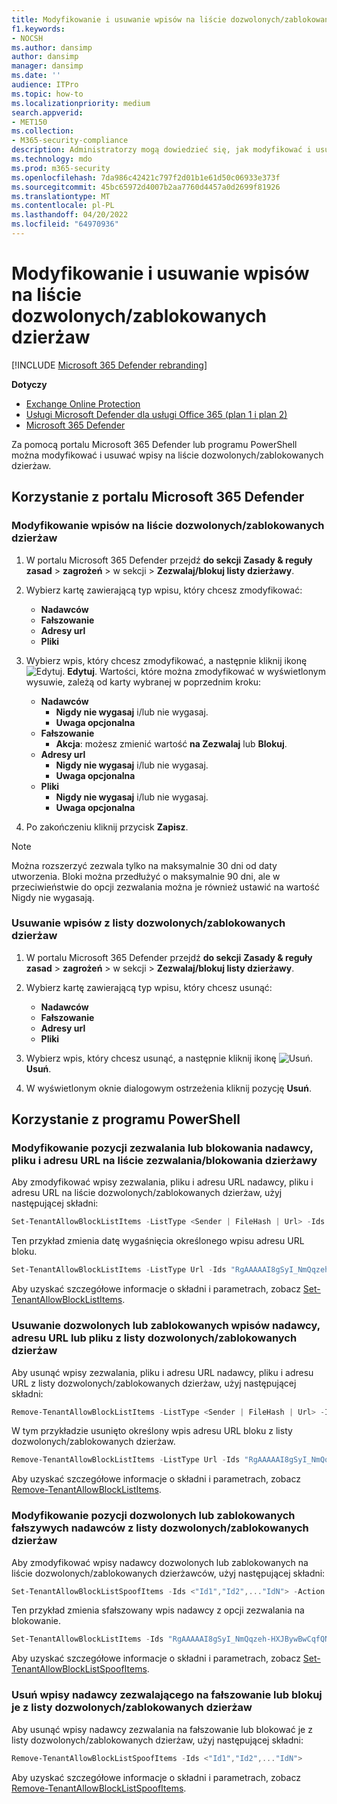 ```yaml
---
title: Modyfikowanie i usuwanie wpisów na liście dozwolonych/zablokowanych dzierżaw
f1.keywords:
- NOCSH
ms.author: dansimp
author: dansimp
manager: dansimp
ms.date: ''
audience: ITPro
ms.topic: how-to
ms.localizationpriority: medium
search.appverid:
- MET150
ms.collection:
- M365-security-compliance
description: Administratorzy mogą dowiedzieć się, jak modyfikować i usuwać wpisy na liście dozwolonych/zablokowanych dzierżaw w portalu zabezpieczeń.
ms.technology: mdo
ms.prod: m365-security
ms.openlocfilehash: 7da986c42421c797f2d01b1e61d50c06933e373f
ms.sourcegitcommit: 45bc65972d4007b2aa7760d4457a0d2699f81926
ms.translationtype: MT
ms.contentlocale: pl-PL
ms.lasthandoff: 04/20/2022
ms.locfileid: "64970936"
---
```

# <a name="modify-and-remove-entries-in-the-tenant-allowblock-list"></a>Modyfikowanie i usuwanie wpisów na liście dozwolonych/zablokowanych dzierżaw

[!INCLUDE [Microsoft 365 Defender rebranding](../includes/microsoft-defender-for-office.md)]

**Dotyczy**
- [Exchange Online Protection](exchange-online-protection-overview.md)
- [Usługi Microsoft Defender dla usługi Office 365 (plan 1 i plan 2)](defender-for-office-365.md)
- [Microsoft 365 Defender](../defender/microsoft-365-defender.md)

Za pomocą portalu Microsoft 365 Defender lub programu PowerShell można modyfikować i usuwać wpisy na liście dozwolonych/zablokowanych dzierżaw.

## <a name="use-the-microsoft-365-defender-portal"></a>Korzystanie z portalu Microsoft 365 Defender

### <a name="modify-entries-in-the-tenant-allowblock-list"></a>Modyfikowanie wpisów na liście dozwolonych/zablokowanych dzierżaw

1. W portalu Microsoft 365 Defender przejdź **do sekcji** **Zasady & reguły zasad** \> **zagrożeń** \> w sekcji \> **Zezwalaj/blokuj listy dzierżawy**.

2. Wybierz kartę zawierającą typ wpisu, który chcesz zmodyfikować:
   - **Nadawców**
   - **Fałszowanie**
   - **Adresy url**
   - **Pliki**

3. Wybierz wpis, który chcesz zmodyfikować, a następnie kliknij ikonę ![Edytuj.](../../media/m365-cc-sc-edit-icon.png) **Edytuj**. Wartości, które można zmodyfikować w wyświetlonym wysuwie, zależą od karty wybranej w poprzednim kroku:
   - **Nadawców**
     - **Nigdy nie wygasaj** i/lub nie wygasaj.
     - **Uwaga opcjonalna**
   - **Fałszowanie**
     - **Akcja**: możesz zmienić wartość **na Zezwalaj** lub **Blokuj**.
   - **Adresy url**
     - **Nigdy nie wygasaj** i/lub nie wygasaj.
     - **Uwaga opcjonalna**
   - **Pliki**
     - **Nigdy nie wygasaj** i/lub nie wygasaj.
     - **Uwaga opcjonalna**

4. Po zakończeniu kliknij przycisk **Zapisz**.

> [!NOTE]
> Można rozszerzyć zezwala tylko na maksymalnie 30 dni od daty utworzenia. Bloki można przedłużyć o maksymalnie 90 dni, ale w przeciwieństwie do opcji zezwalania można je również ustawić na wartość Nigdy nie wygasają.

### <a name="remove-entries-from-the-tenant-allowblock-list"></a>Usuwanie wpisów z listy dozwolonych/zablokowanych dzierżaw

1. W portalu Microsoft 365 Defender przejdź **do sekcji** **Zasady & reguły zasad** \> **zagrożeń** \> w sekcji \> **Zezwalaj/blokuj listy dzierżawy**.

2. Wybierz kartę zawierającą typ wpisu, który chcesz usunąć:
   - **Nadawców**
   - **Fałszowanie**
   - **Adresy url**
   - **Pliki**

3. Wybierz wpis, który chcesz usunąć, a następnie kliknij ikonę ![Usuń.](../../media/m365-cc-sc-delete-icon.png) **Usuń**.

4. W wyświetlonym oknie dialogowym ostrzeżenia kliknij pozycję **Usuń**.

## <a name="use-powershell"></a>Korzystanie z programu PowerShell

### <a name="modify-allow-or-block-sender-file-and-url-entries-in-the-tenant-allowblock-list"></a>Modyfikowanie pozycji zezwalania lub blokowania nadawcy, pliku i adresu URL na liście zezwalania/blokowania dzierżawy

Aby zmodyfikować wpisy zezwalania, pliku i adresu URL nadawcy, pliku i adresu URL na liście dozwolonych/zablokowanych dzierżaw, użyj następującej składni:

```powershell
Set-TenantAllowBlockListItems -ListType <Sender | FileHash | Url> -Ids <"Id1","Id2",..."IdN"> [<-ExpirationDate Date | -NoExpiration>] [-Notes <String>]
```

Ten przykład zmienia datę wygaśnięcia określonego wpisu adresu URL bloku.

```powershell
Set-TenantAllowBlockListItems -ListType Url -Ids "RgAAAAAI8gSyI_NmQqzeh-HXJBywBwCqfQNJY8hBTbdlKFkv6BcUAAAl_QCZAACqfQNJY8hBTbdlKFkv6BcUAAAl_oSRAAAA" -ExpirationDate "5/30/2020"
```

Aby uzyskać szczegółowe informacje o składni i parametrach, zobacz [Set-TenantAllowBlockListItems](/powershell/module/exchange/set-tenantallowblocklistitems).

### <a name="remove-allow-or-block-sender-url-or-file-entries-from-the-tenant-allowblock-list"></a>Usuwanie dozwolonych lub zablokowanych wpisów nadawcy, adresu URL lub pliku z listy dozwolonych/zablokowanych dzierżaw

Aby usunąć wpisy zezwalania, pliku i adresu URL nadawcy, pliku i adresu URL z listy dozwolonych/zablokowanych dzierżaw, użyj następującej składni:

```powershell
Remove-TenantAllowBlockListItems -ListType <Sender | FileHash | Url> -Ids <"Id1","Id2",..."IdN">
```

W tym przykładzie usunięto określony wpis adresu URL bloku z listy dozwolonych/zablokowanych dzierżaw.

```powershell
Remove-TenantAllowBlockListItems -ListType Url -Ids "RgAAAAAI8gSyI_NmQqzeh-HXJBywBwCqfQNJY8hBTbdlKFkv6BcUAAAl_QCZAACqfQNJY8hBTbdlKFkv6BcUAAAl_oSPAAAA0"
```

Aby uzyskać szczegółowe informacje o składni i parametrach, zobacz [Remove-TenantAllowBlockListItems](/powershell/module/exchange/remove-tenantallowblocklistitems).

### <a name="modify-allow-or-block-spoofed-sender-entries-from-the-tenant-allowblock-list"></a>Modyfikowanie pozycji dozwolonych lub zablokowanych fałszywych nadawców z listy dozwolonych/zablokowanych dzierżaw

Aby zmodyfikować wpisy nadawcy dozwolonych lub zablokowanych na liście dozwolonych/zablokowanych dzierżawców, użyj następującej składni:

```powershell
Set-TenantAllowBlockListSpoofItems -Ids <"Id1","Id2",..."IdN"> -Action <Allow | Block>
```

Ten przykład zmienia sfałszowany wpis nadawcy z opcji zezwalania na blokowanie.

```powershell
Set-TenantAllowBlockListItems -Ids "RgAAAAAI8gSyI_NmQqzeh-HXJBywBwCqfQNJY8hBTbdlKFkv6BcUAAAl_QCZAACqfQNJY8hBTbdlKFkv6BcUAAAl_oSRAAAA" -Action Block
```

Aby uzyskać szczegółowe informacje o składni i parametrach, zobacz [Set-TenantAllowBlockListSpoofItems](/powershell/module/exchange/set-tenantallowblocklistspoofitems).

### <a name="remove-allow-or-block-spoofed-sender-entries-from-the-tenant-allowblock-list"></a>Usuń wpisy nadawcy zezwalającego na fałszowanie lub blokuj je z listy dozwolonych/zablokowanych dzierżaw

Aby usunąć wpisy nadawcy zezwalania na fałszowanie lub blokować je z listy dozwolonych/zablokowanych dzierżaw, użyj następującej składni:

```powershell
Remove-TenantAllowBlockListSpoofItems -Ids <"Id1","Id2",..."IdN">
```

Aby uzyskać szczegółowe informacje o składni i parametrach, zobacz [Remove-TenantAllowBlockListSpoofItems](/powershell/module/exchange/remove-tenantallowblocklistspoofitems).
